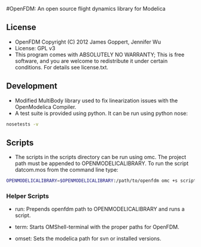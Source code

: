 #OpenFDM: An open source flight dynamics library for Modelica

## License

* OpenFDM  Copyright (C) 2012 James Goppert, Jennifer Wu
* License: GPL v3
* This program comes with ABSOLUTELY NO WARRANTY; This is free software, and you are welcome to redistribute it under certain conditions. For details see license.txt.

## Development

* Modified MultiBody library used to fix linearization issues with the OpenModelica Compiler.
* A test suite is provided using python. It can be run using python nose:

```bash
nosetests -v
```

## Scripts

* The scripts in the scripts directory can be run using omc. The project path must be appended to OPENMODELICALIBRARY. To run the script datcom.mos from the command line type:

```bash
OPENMODELICALIBRARY=$OPENMODELICALIBRARY:/path/to/openfdm omc +s scripts/datcom.mos
```

### Helper Scripts

* run: Prepends openfdm path to OPENMODELICALIBRARY and runs a script.

* term: Starts OMShell-terminal with the proper paths for OpenFDM.

* omset: Sets the modelica path for svn or installed versions.
